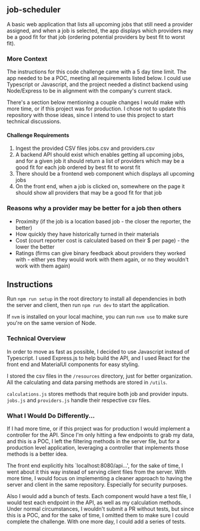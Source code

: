 ## job-scheduler
A basic web application that lists all upcoming jobs that still need a provider assigned, and when a job is selected, the app displays which providers may be a good fit for that job (ordering potential providers by best fit to worst fit).

### More Context
The instructions for this code challenge came with a 5 day time limit. The app needed to be a POC, meeting all requirements listed below. I could use Typescript or Javascript, and the project needed a distinct backend using Node/Express to be in alignment with the company's current stack. 

There's a section below mentioning a couple changes I would make with more time, or if this project was for production. I chose not to update this repository with those ideas, since I intend to use this project to start technical discussions.

#### Challenge Requirements
1. Ingest the provided CSV files jobs.csv and providers.csv
2. A backend API should exist which enables getting all upcoming jobs, and for a given job it should return a list of providers which may be a good fit for each job ordered by best fit to worst fit
3. There should be a frontend web component which displays all upcoming jobs
4. On the front end, when a job is clicked on, somewhere on the page it should show all providers that may be a good fit for that job

### Reasons why a provider may be better for a job then others
* Proximity (if the job is a location based job - the closer the reporter, the better)
* How quickly they have historically turned in their materials
* Cost (court reporter cost is calculated based on their $ per page) - the lower the better
* Ratings (firms can give binary feedback about providers they worked with - either yes they would work with them again, or no they wouldn't work with them again)

## Instructions
Run `npm run setup` in the root directory to install all dependencies in both the server and client, then run `npm run dev`
to start the application.

If `nvm` is installed on your local machine, you can run `nvm use` to make sure you're on the same version of Node.

### Technical Overview
In order to move as fast as possible, I decided to use Javascript instead of Typescript. I used Express.js to help build the API, and I used React for the front end and MaterialUI components for easy styling. 

I stored the csv files in the `/resources` directory, just for better organization. All the calculating and data parsing methods are stored in
`/utils`. 

`calculations.js` stores methods that require both job and provider inputs. `jobs.js` and `providers.js` handle their respective csv files.

### What I Would Do Differently...
If I had more time, or if this project was for production I would implement a controller for the API. Since I'm only hitting a few endpoints to grab my data, and this is a POC, I left the filtering methods in the server file, but for a production level application, leveraging a controller that implements those methods is a better idea.

The front end explicitly hits `localhost:8080/api...', for the sake of time, I went about it this way instead of serving client files from the server. With more time, I would focus on implementing a cleaner approach to having the server and client in the same repository. Especially for security purposes.

Also I would add a bunch of tests. Each component would have a test file, I would test each endpoint in the API, as well as my calculation methods. Under normal circumstances, I wouldn't submit a PR without tests, but since this is a POC, and for the sake of time, I omitted them to make sure I could complete the challenge. With one more day, I could add a series of tests. 



